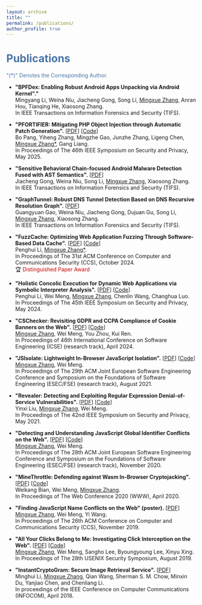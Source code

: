 ```yaml
---
layout: archive
title: ""
permalink: /publications/
author_profile: true
---
```

# <font color="#4974a5">Publications</font>

<font color="#4974a5"> "(*)" Denotes the Corresponding Author.</font>

- **"BPFDex: Enabling Robust Android Apps Unpacking via Android Kernel"."** <br>
Mingyang Li, Weina Niu, Jiacheng Gong, Song Li, <ins>Mingxue Zhang</ins>, Anran Hou, Tianqing He, Xiaosong Zhang.<br>
In IEEE Transactions on Information Forensics and Security (TIFS).

- **"PFORTIFIER: Mitigating PHP Object Injection through Automatic Patch Generation".** [[PDF](https://zhangmx1997.github.io/papers/sp25_pfortifier.pdf)] [[Code](https://github.com/HACHp1/PFortifier)] <br>
Bo Pang, Yiheng Zhang, Mingzhe Gao, Junzhe Zhang, Ligeng Chen, <ins>Mingxue Zhang*</ins>, Gang Liang.<br>
In Proceedings of The 46th IEEE Symposium on Security and Privacy, May 2025.

- **"Sensitive Behavioral Chain-focused Android Malware Detection Fused with AST Semantics".** [[PDF](https://zhangmx1997.github.io/papers/tifs24_android_malware.pdf)]<br>
Jiacheng Gong, Weina Niu, Song Li, <ins>Mingxue Zhang</ins>, Xiaosong Zhang.<br>
In IEEE Transactions on Information Forensics and Security (TIFS).

- **"GraphTunnel: Robust DNS Tunnel Detection Based on DNS Recursive Resolution Graph".** [[PDF](https://zhangmx1997.github.io/papers/tifs24_dns_tunnel.pdf)]<br>
Guangyuan Gao, Weina Niu, Jiacheng Gong, Dujuan Gu, Song Li, <ins>Mingxue Zhang</ins>, Xiaosong Zhang.<br>
In IEEE Transactions on Information Forensics and Security (TIFS).

- **"FuzzCache: Optimizing Web Application Fuzzing Through Software-Based Data Cache".** [[PDF](https://zhangmx1997.github.io/papers/ccs24_fuzzcache.pdf)] [[Code](https://github.com/secureweb/fuzzcache)] <br>
Penghui Li, <ins>Mingxue Zhang*</ins>.<br>
In Proceedings of The 31st ACM Conference on Computer and Communications Security (CCS), October 2024.<br>  🏆 <font color="#CC0000"> Distinguished Paper Award </font>

- **"Holistic Concolic Execution for Dynamic Web Applications via Symbolic Interpreter Analysis".** [[PDF](https://zhangmx1997.github.io/papers/sp24_symphp.pdf)] [[Code](https://github.com/secureweb/symphp)]<br>
Penghui Li, Wei Meng, <ins>Mingxue Zhang</ins>, Chenlin Wang, Changhua Luo.<br>
In Proceedings of The 45th IEEE Symposium on Security and Privacy, May 2024. 

- **"CSChecker: Revisiting GDPR and CCPA Compliance of Cookie  Banners on the Web".** [[PDF](https://zhangmx1997.github.io/papers/icse24_cschecker.pdf)] [[Code](https://doi.org/10.6084/m9.figshare.24943723)]<br>
<ins>Mingxue Zhang</ins>, Wei Meng, You Zhou, Kui Ren.<br>
In Proceedings of 46th International Conference on Software Engineering (ICSE) (research track), April 2024.

- **"JSIsolate: Lightweight In-Browser JavaScript Isolation".** [[PDF](https://zhangmx1997.github.io/papers/fse21_jsisolate.pdf)] [[Code](https://github.com/cuhk-seclab/JSIsolate)]<br>
<ins>Mingxue Zhang</ins>, Wei Meng.<br>
In Proceedings of The 29th ACM Joint European Software Engineering Conference and Symposium on the Foundations of Software Engineering (ESEC/FSE) (research track), August 2021.

- **"Revealer: Detecting and Exploiting Regular Expression Denial-of-Service Vulnerabilities".** [[PDF](https://zhangmx1997.github.io/papers/sp21_revealer.pdf)] [[Code](https://github.com/cuhk-seclab/Revealer)]<br> 
Yinxi Liu, <ins>Mingxue Zhang</ins>, Wei Meng.<br>
In Proceedings of The 42nd IEEE Symposium on Security and Privacy, May 2021. 

- **"Detecting and Understanding JavaScript Global Identifier Conflicts on the Web".** [[PDF](https://zhangmx1997.github.io/papers/fse20_js_conflict.pdf)] [[Code](https://github.com/cuhk-seclab/JSObserver)]<br>
<ins>Mingxue Zhang</ins>, Wei Meng.<br>
In Proceedings of The 28th ACM Joint European Software Engineering Conference and Symposium on the Foundations of Software Engineering (ESEC/FSE) (research track), November 2020. 

- **"MineThrottle: Defending against Wasm In-Browser Cryptojacking".** [[PDF](https://zhangmx1997.github.io/papers/www20_minethrottle.pdf)] [[Code](https://github.com/cuhk-seclab/MineThrottle)]<br>
Weikang Bian, Wei Meng, <ins>Mingxue Zhang</ins>.<br>
In Proceedings of The Web Conference 2020 (WWW), April 2020. 

- **"Finding JavaScript Name Conflicts on the Web" (poster).** [[PDF](https://zhangmx1997.github.io/papers/ccs19_poster_conflict.pdf)]<br>
<ins>Mingxue Zhang</ins>, Wei Meng, Yi Wang.<br>
In Proceedings of The 26th ACM Conference on Computer and Communications Security (CCS), November 2019. 

- **"All Your Clicks Belong to Me: Investigating Click Interception on the Web".** [[PDF](https://zhangmx1997.github.io/papers/sec19_click_interception.pdf)] [[Code](https://github.com/cuhk-seclab/observer)]<br>
<ins>Mingxue Zhang</ins>, Wei Meng, Sangho Lee, Byoungyoung Lee, Xinyu Xing.<br>
In Proceedings of The 28th USENIX Security Symposium, August 2019. 

- **"InstantCryptoGram: Secure Image Retrieval Service".** [[PDF](https://zhangmx1997.github.io/papers/infocom18_image_retrieval.pdf)]<br>
Minghui Li, <ins>Mingxue Zhang</ins>, Qian Wang, Sherman S. M. Chow, Minxin Du, Yanjiao Chen, and Chenliang Li.<br>
In proceedings of the IEEE Conference on Computer Communications (INFOCOM), April 2018.
